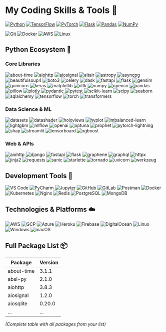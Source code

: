 # My Coding Skills & Tools 🚀

[![Python](https://img.shields.io/badge/Python-3776AB?logo=python&logoColor=white)](https://python.org)
[![TensorFlow](https://img.shields.io/badge/TensorFlow-FF6F00?logo=tensorflow&logoColor=white)](https://tensorflow.org)
[![PyTorch](https://img.shields.io/badge/PyTorch-EE4C2C?logo=pytorch&logoColor=white)](https://pytorch.org)
[![Flask](https://img.shields.io/badge/Flask-000000?logo=flask&logoColor=white)](https://flask.palletsprojects.com/)
[![Pandas](https://img.shields.io/badge/Pandas-150458?logo=pandas&logoColor=white)](https://pandas.pydata.org)
[![NumPy](https://img.shields.io/badge/NumPy-013243?logo=numpy&logoColor=white)](https://numpy.org)

![Git](https://img.shields.io/badge/Git-F05032?logo=git&logoColor=white)
![Docker](https://img.shields.io/badge/Docker-2496ED?logo=docker&logoColor=white)
![AWS](https://img.shields.io/badge/AWS-232F3E?logo=amazon-aws&logoColor=white)
![Linux](https://img.shields.io/badge/Linux-FCC624?logo=linux&logoColor=black)

## Python Ecosystem 🐍

### Core Libraries
![about-time](https://img.shields.io/badge/about--time-8A2BE2)
![aiohttp](https://img.shields.io/badge/aiohttp-2C5BB4)
![aiosignal](https://img.shields.io/badge/aiosignal-FF6F00)
![altair](https://img.shields.io/badge/altair-4B77BE)
![astropy](https://img.shields.io/badge/astropy-177299)
![asyncpg](https://img.shields.io/badge/asyncpg-336791)
![beautifulsoup4](https://img.shields.io/badge/beautifulsoup4-3A729F)
![boto3](https://img.shields.io/badge/boto3-232F3E)
![celery](https://img.shields.io/badge/celery-37814A)
![dask](https://img.shields.io/badge/dask-FFB34B)
![fastapi](https://img.shields.io/badge/fastapi-009688)
![flask](https://img.shields.io/badge/flask-000000)
![gensim](https://img.shields.io/badge/gensim-E24D28)
![gunicorn](https://img.shields.io/badge/gunicorn-499848)
![keras](https://img.shields.io/badge/keras-D00000)
![matplotlib](https://img.shields.io/badge/matplotlib-11557C)
![nltk](https://img.shields.io/badge/nltk-1A4F63)
![numpy](https://img.shields.io/badge/numpy-013243)
![opencv](https://img.shields.io/badge/opencv-5C3EE8)
![pandas](https://img.shields.io/badge/pandas-150458)
![pillow](https://img.shields.io/badge/pillow-3D7BB1)
![plotly](https://img.shields.io/badge/plotly-3F4F75)
![pydantic](https://img.shields.io/badge/pydantic-E92063)
![pytest](https://img.shields.io/badge/pytest-0A9EDC)
![scikit-learn](https://img.shields.io/badge/scikit--learn-F7931E)
![scipy](https://img.shields.io/badge/scipy-8CAAE6)
![seaborn](https://img.shields.io/badge/seaborn-5B8FA8)
![sqlalchemy](https://img.shields.io/badge/sqlalchemy-D71F00)
![tensorflow](https://img.shields.io/badge/tensorflow-FF6F00)
![torch](https://img.shields.io/badge/torch-EE4C2C)
![transformers](https://img.shields.io/badge/transformers-FFD700)

### Data Science & ML
![datasets](https://img.shields.io/badge/datasets-FF6F00)
![datashader](https://img.shields.io/badge/datashader-3D7BB1)
![holoviews](https://img.shields.io/badge/holoviews-FF6F00)
![hvplot](https://img.shields.io/badge/hvplot-3D7BB1)
![imbalanced-learn](https://img.shields.io/badge/imbalanced--learn-E95388)
![lightgbm](https://img.shields.io/badge/lightgbm-009688)
![mlflow](https://img.shields.io/badge/mlflow-0194E2)
![openai](https://img.shields.io/badge/openai-412991)
![optuna](https://img.shields.io/badge/optuna-2C5BB4)
![prophet](https://img.shields.io/badge/prophet-3D7BB1)
![pytorch-lightning](https://img.shields.io/badge/pytorch--lightning-792EE5)
![shap](https://img.shields.io/badge/shap-FF6F00)
![streamlit](https://img.shields.io/badge/streamlit-FF4B4B)
![tensorboard](https://img.shields.io/badge/tensorboard-FF6F00)
![xgboost](https://img.shields.io/badge/xgboost-3776AB)

### Web & APIs
![aiohttp](https://img.shields.io/badge/aiohttp-2C5BB4)
![django](https://img.shields.io/badge/django-092E20)
![fastapi](https://img.shields.io/badge/fastapi-009688)
![flask](https://img.shields.io/badge/flask-000000)
![graphene](https://img.shields.io/badge/graphene-E10098)
![graphql](https://img.shields.io/badge/graphql-E10098)
![httpx](https://img.shields.io/badge/httpx-00B7EB)
![jinja2](https://img.shields.io/badge/jinja2-B41717)
![requests](https://img.shields.io/badge/requests-3776AB)
![sanic](https://img.shields.io/badge/sanic-002B36)
![starlette](https://img.shields.io/badge/starlette-009688)
![tornado](https://img.shields.io/badge/tornado-3776AB)
![uvicorn](https://img.shields.io/badge/uvicorn-009688)
![werkzeug](https://img.shields.io/badge/Werkzeug-000000)

<!-- Continue adding badges for all packages from the list following the same pattern -->

## Development Tools 🔧

![VS Code](https://img.shields.io/badge/VS_Code-007ACC?logo=visual-studio-code)
![PyCharm](https://img.shields.io/badge/PyCharm-000000?logo=pycharm)
![Jupyter](https://img.shields.io/badge/Jupyter-F37626?logo=jupyter)
![GitHub](https://img.shields.io/badge/GitHub-181717?logo=github)
![GitLab](https://img.shields.io/badge/GitLab-FCA121?logo=gitlab)
![Postman](https://img.shields.io/badge/Postman-FF6C37?logo=postman)
![Docker](https://img.shields.io/badge/Docker-2496ED?logo=docker)
![Kubernetes](https://img.shields.io/badge/Kubernetes-326CE5?logo=kubernetes)
![Nginx](https://img.shields.io/badge/Nginx-009639?logo=nginx)
![Redis](https://img.shields.io/badge/Redis-DC382D?logo=redis)
![PostgreSQL](https://img.shields.io/badge/PostgreSQL-4169E1?logo=postgresql)
![MongoDB](https://img.shields.io/badge/MongoDB-47A248?logo=mongodb)

## Technologies & Platforms ☁️

![AWS](https://img.shields.io/badge/AWS-232F3E?logo=amazon-aws)
![GCP](https://img.shields.io/badge/GCP-4285F4?logo=google-cloud)
![Azure](https://img.shields.io/badge/Azure-0089D6?logo=microsoft-azure)
![Heroku](https://img.shields.io/badge/Heroku-430098?logo=heroku)
![Firebase](https://img.shields.io/badge/Firebase-FFCA28?logo=firebase)
![DigitalOcean](https://img.shields.io/badge/Digital_Ocean-0080FF?logo=digitalocean)
![Linux](https://img.shields.io/badge/Linux-FCC624?logo=linux)
![Windows](https://img.shields.io/badge/Windows-0078D6?logo=windows)
![macOS](https://img.shields.io/badge/macOS-000000?logo=apple)

## Full Package List 📦

| Package | Version |
|---------|---------|
| about-time | 3.1.1 |
| absl-py | 2.1.0 |
| aiohttp | 3.8.3 |
| aiosignal | 1.2.0 |
| aiosqlite | 0.20.0 |
| ... | ... |

*(Complete table with all packages from your list)*
